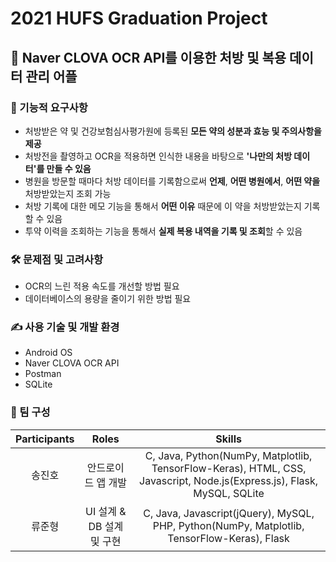 # 2021 HUFS Graduation Project

## 💊 Naver CLOVA OCR API를 이용한 처방 및 복용 데이터 관리 어플

### 🎯 기능적 요구사항
- 처방받은 약 및 건강보험심사평가원에 등록된 **모든 약의 성분과 효능 및 주의사항을 제공**
- 처방전을 촬영하고 OCR을 적용하면 인식한 내용을 바탕으로 **'나만의 처방 데이터'를 만들 수 있음**
- 병원을 방문할 때마다 처방 데이터를 기록함으로써 **언제**, **어떤 병원에서**, **어떤 약을** 처방받았는지 조회 가능
- 처방 기록에 대한 메모 기능을 통해서 **어떤 이유** 때문에 이 약을 처방받았는지 기록할 수 있음
- 투약 이력을 조회하는 기능을 통해서 **실제 복용 내역을 기록 및 조회**할 수 있음

### 🛠 문제점 및 고려사항
- OCR의 느린 적용 속도를 개선할 방법 필요
- 데이터베이스의 용량을 줄이기 위한 방법 필요

### ✍ 사용 기술 및 개발 환경
- Android OS
- Naver CLOVA OCR API
- Postman
- SQLite

### 🤝 팀 구성
| Participants | Roles | Skills |
|:------------:|:-----:|:------:|
| 송진호 | 안드로이드 앱 개발 | C, Java, Python(NumPy, Matplotlib, TensorFlow-Keras), HTML, CSS, Javascript, Node.js(Express.js), Flask, MySQL, SQLite
| 류준형 | UI 설계 & DB 설계 및 구현 | C, Java, Javascript(jQuery), MySQL, PHP, Python(NumPy, Matplotlib, TensorFlow-Keras), Flask
